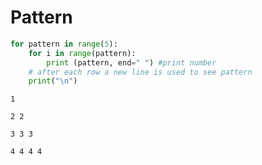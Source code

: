 # Pattern


```python
for pattern in range(5):
    for i in range(pattern):
        print (pattern, end=" ") #print number
    # after each row a new line is used to see pattern
    print("\n")
```

    
    
    1 
    
    2 2 
    
    3 3 3 
    
    4 4 4 4 
    
    


```python

```

